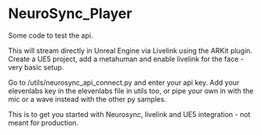 # NeuroSync_Player
Some code to test the api.

This will stream directly in Unreal Engine via Livelink using the ARKit plugin. Create a UE5 project, add a metahuman and enable livelink for the face - very basic setup.

Go to /utils/neurosync_api_connect.py and enter your api key.
Add your elevenlabs key in the elevenlabs file in utils too, or pipe your own in with the mic or a wave instead with the other py samples.

This is to get you started with Neurosync, livelink and UE5 integration - not meant for production.
